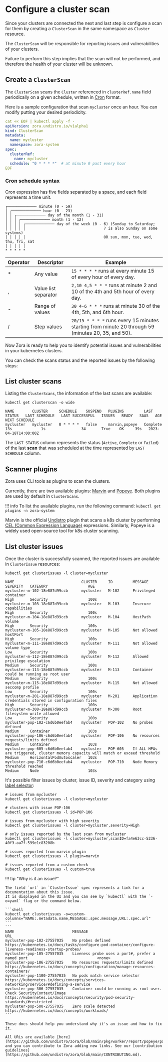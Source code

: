 # Configure a cluster scan

Since your clusters are connected the next and last step is configure a scan for them
by creating a `ClusterScan` in the same namespace as `Cluster` resource.

The `ClusterScan` will be responsible for reporting issues and vulnerabilities of your clusters.

Failure to perform this step implies that the scan will not be performed, and therefore the health of your cluster will be unknown.


## Create a `ClusterScan`

The `ClusterScan` scans the `Cluster` referenced in `clusterRef.name` field periodically on a given schedule, 
written in [Cron](https://en.wikipedia.org/wiki/Cron) format.

Here is a sample configuration that scan `mycluster` once an hour.
You can modify putting your desired periodicity.

```yaml
cat << EOF | kubectl apply -f -
apiVersion: zora.undistro.io/v1alpha1
kind: ClusterScan
metadata:
  name: mycluster
  namespace: zora-system
spec:
  clusterRef:
    name: mycluster
  schedule: "0 * * * *"  # at minute 0 past every hour
EOF
```

### Cron schedule syntax

Cron expression has five fields separated by a space, and each field represents a time unit.


```
┌───────────── minute (0 - 59)
│ ┌───────────── hour (0 - 23)
│ │ ┌───────────── day of the month (1 - 31)
│ │ │ ┌───────────── month (1 - 12)
│ │ │ │ ┌───────────── day of the week (0 - 6) (Sunday to Saturday;
│ │ │ │ │                                   7 is also Sunday on some systems)
│ │ │ │ │                                   OR sun, mon, tue, wed, thu, fri, sat
│ │ │ │ │
* * * * *
```

| Operator | Descriptor           | Example                                                                                            |
|----------|----------------------|----------------------------------------------------------------------------------------------------|
| *        | Any value            | `15 * * * *` runs at every minute 15 of every hour of every day.                                   |
| ,        | Value list separator | `2,10 4,5 * * *` runs at minute 2 and 10 of the 4th and 5th hour of every day.                     |
| -        | Range of values      | `30 4-6 * * *` runs at minute 30 of the 4th, 5th, and 6th hour.                                    |
| /        | Step values          | `20/15 * * * *` runs every 15 minutes starting from minute 20 through 59 (minutes 20, 35, and 50). |


Now Zora is ready to help you to identify potential issues and vulnerabilities in your kubernetes clusters.

You can check the scans status and the reported issues by the following steps:

## List cluster scans

Listing the `ClusterScans`, the information of the last scans are available:

```shell
kubectl get clusterscan -o wide
```
```
NAME        CLUSTER     SCHEDULE    SUSPEND   PLUGINS         LAST STATUS   LAST SCHEDULE   LAST SUCCESSFUL   ISSUES   READY   SAAS   AGE   NEXT SCHEDULE
mycluster   mycluster   0 * * * *   false     marvin,popeye   Complete      13s             1s                34       True    OK     39s   2023-04-18T14:00:00Z
```

The `LAST STATUS` column represents the status (`Active`, `Complete` or `Failed`) of the last **scan** 
that was scheduled at the time represented by `LAST SCHEDULE` column.

## Scanner plugins

Zora uses CLI tools as plugins to scan the clusters.

Currently, there are two available plugins: 
[Marvin](https://github.com/undistro/marvin) and [Popeye](https://github.com/derailed/popeye).
Both plugins are used by default in `ClusterScans`.

!!! info 
    To list the available plugins, run the following command:
    ```
    kubectl get plugins -n zora-system
    ```

Marvin is the official [Undistro](https://undistro.io) plugin that scans a k8s cluster 
by performing [CEL (Common Expression Language)](https://github.com/google/cel-spec) expressions. 
Similarly, Popeye is a widely used open-source tool for k8s cluster scanning.

## List cluster issues

Once the cluster is successfully scanned,
the reported issues are available in `ClusterIssue` resources:

```shell
kubectl get clusterissues -l cluster=mycluster
```
```
NAME                              CLUSTER     ID         MESSAGE                                                                             SEVERITY   CATEGORY                  AGE
mycluster-m-102-18e887d99ccb      mycluster   M-102      Privileged container                                                                High       Security                  100s
mycluster-m-103-18e887d99ccb      mycluster   M-103      Insecure capabilities                                                               High       Security                  100s
mycluster-m-104-18e887d99ccb      mycluster   M-104      HostPath volume                                                                     High       Security                  100s
mycluster-m-105-18e887d99ccb      mycluster   M-105      Not allowed hostPort                                                                High       Security                  100s
mycluster-m-111-18e887d99ccb      mycluster   M-111      Not allowed volume type                                                             Low        Security                  100s
mycluster-m-112-18e887d99ccb      mycluster   M-112      Allowed privilege escalation                                                        Medium     Security                  100s
mycluster-m-113-18e887d99ccb      mycluster   M-113      Container could be running as root user                                             Medium     Security                  100s
mycluster-m-115-18e887d99ccb      mycluster   M-115      Not allowed seccomp profile                                                         Low        Security                  100s
mycluster-m-201-18e887d99ccb      mycluster   M-201      Application credentials stored in configuration files                               High       Security                  100s
mycluster-m-300-18e887d99ccb      mycluster   M-300      Root filesystem write allowed                                                       Low        Security                  100s
mycluster-pop-102-c6d6b0eefab4    mycluster   POP-102    No probes defined                                                                   Medium     Container                 103s
mycluster-pop-106-c6d6b0eefab4    mycluster   POP-106    No resources requests/limits defined                                                Medium     Container                 103s
mycluster-pop-605-c6d6b0eefab4    mycluster   POP-605    If ALL HPAs are triggered, cluster memory capacity will match or exceed threshold   Medium     HorizontalPodAutoscaler   103s
mycluster-pop-710-c6d6b0eefab4    mycluster   POP-710    Node Memory threshold reached                                                       Medium     Node                      103s
```

It's possible filter issues by cluster, issue ID, severity and category 
using [label selector](https://kubernetes.io/docs/concepts/overview/working-with-objects/labels/):

```shell
# issues from mycluster
kubectl get clusterissues -l cluster=mycluster

# clusters with issue POP-106
kubectl get clusterissues -l id=POP-106

# issues from mycluster with high severity
kubectl get clusterissues -l cluster=mycluster,severity=High

# only issues reported by the last scan from mycluster
kubectl get clusterissues -l cluster=mycluster,scanID=fa4e63cc-5236-40f3-aa7f-599e1c83208b

# issues reported from marvin plugin
kubectl get clusterissues -l plugin=marvin

# issues reported from a custom check
kubectl get clusterissues -l custom=true
```

!!! tip "Why is it an issue?"

    The field `url` in `ClusterIssue` spec represents a link for a documentation about this issue.
    It is displayed in the UI and you can see by `kubectl` with the `-o=yaml` flag or the command below.
    
    ```shell
    kubectl get clusterissues -o=custom-columns="NAME:.metadata.name,MESSAGE:.spec.message,URL:.spec.url"
    ```
    ```
    NAME                          MESSAGE                                                                        URL
    mycluster-pop-102-27557035    No probes defined                                                              https://kubernetes.io/docs/tasks/configure-pod-container/configure-liveness-readiness-startup-probes/
    mycluster-pop-105-27557035    Liveness probe uses a port#, prefer a named port                               <none>
    mycluster-pop-106-27557035    No resources requests/limits defined                                           https://kubernetes.io/docs/concepts/configuration/manage-resources-containers/
    mycluster-pop-1100-27557035   No pods match service selector                                                 https://kubernetes.io/docs/concepts/services-networking/service/#defining-a-service
    mycluster-pop-306-27557035    Container could be running as root user. Check SecurityContext/Image           https://kubernetes.io/docs/concepts/security/pod-security-standards/#restricted
    mycluster-pop-500-27557035    Zero scale detected                                                            https://kubernetes.io/docs/concepts/workloads/
    ```
    
    These docs should help you understand why it's an issue and how to fix it.
    
    All URLs are available [here](https://github.com/undistro/zora/blob/main/pkg/worker/report/popeye/parse_types.go#L109) 
    and you can contribute to Zora adding new links. See our [contribution guidelines](https://github.com/undistro/zora/blob/main/CONTRIBUTING.md).
